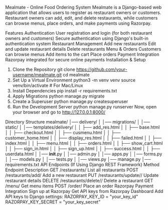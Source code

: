 Mealmate - Online Food Ordering System
Mealmate is a Django-based web application that allows users to register as restaurant owners or customers. Restaurant owners can add, edit, and delete restaurants, while customers can browse menus, place orders, and make payments using Razorpay.

Features
Authentication
User registration and login (for both restaurant owners and customers)
Secure authentication using Django's built-in authentication system
Restaurant Management
Add new restaurants
Edit and update restaurant details
Delete restaurants
Menu & Orders
Customers can browse menus
Add items to the cart
Place orders
Payment Integration
Razorpay integrated for secure online payments
Installation & Setup
1. Clone the Repository
git clone https://github.com/your-username/mealmate.git
cd mealmate
2. Set Up a Virtual Environment
python3 -m venv venv
source venv/bin/activate  # For Mac/Linux
3. Install Dependencies
pip install -r requirements.txt
4. Apply Migrations
python manage.py migrate
5. Create a Superuser
python manage.py createsuperuser
6. Run the Development Server
python manage.py runserver
Now, open your browser and go to http://127.0.0.1:8000/

Directory Structure
mealmate/
│── delivery/
│   │── migrations/
│   │── static/
│   │── templates/delivery/
│   │   ├── add_res.html
│   │   ├── base.html
│   │   ├── checkout.html
│   │   ├── cusmenu.html
│   │   ├── customer_home.html
│   │   ├── display_res.html
│   │   ├── failed.html
│   │   ├── index.html
│   │   ├── menu.html
│   │   ├── orders.html
│   │   ├── show_cart.html
│   │   ├── sign_in.html
│   │   ├── sign_up.html
│   │   ├── success.html
│   │   ├── userdata.html
│   │── __init__.py
│   │── admin.py
│   │── apps.py
│   │── forms.py
│   │── models.py
│   │── tests.py
│   │── views.py
│── manage.py
│── requirements.txt
API Endpoints (If Using Django REST Framework)
Method	Endpoint	Description
GET	/restaurants/	List all restaurants
POST	/restaurants/add/	Add a new restaurant
PUT	/restaurants/update/<id>/	Update restaurant details
DELETE	/restaurants/delete/<id>/	Delete a restaurant
GET	/menu/	Get menu items
POST	/order/	Place an order
Razorpay Payment Integration
Sign up at Razorpay
Get API keys from Razorpay Dashboard
Add API keys to Django settings:
RAZORPAY_KEY_ID = "your_key_id"
RAZORPAY_KEY_SECRET = "your_key_secret"
